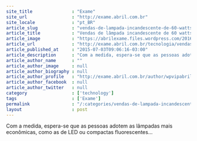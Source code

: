 ```yaml
---
site_title               : "Exame"
site_url                 : "http://exame.abril.com.br"
site_locale              : "pt_BR"
article_slug             : "vendas-de-lampada-incandescente-de-60-watts-sao-proibidas-no-brasil"
article_title            : "Vendas de lâmpada incandescente de 60 watts são proibidas no Brasil"
article_image            : "https://abrilexame.files.wordpress.com/2016/09/size_960_16_9_20151019-26684-fwraaz.jpg?quality=70&strip=all&w=960"
article_url              : "http://exame.abril.com.br/tecnologia/vendas-de-lampada-incandescente-de-60-watts-sao-proibidas-no-brasil/"
article_published_at     : "2015-07-03T09:06:16-03:00"
article_description      : "Com a medida, espera-se que as pessoas adotem as lâmpadas mais econômicas, como as de LED ou compactas fluorescentes..."
article_author_name      : ""
article_author_image     : null
article_author_biography : null
article_author_profile   : "http://exame.abril.com.br/author/wpvipabril/"
article_author_facebook  : null
article_author_twitter   : null
category                 : ['technology']
tags                     : ['Exame']
permalink                : "/:categories/vendas-de-lampada-incandescente-de-60-watts-sao-proibidas-no-brasil/"
layout                   : post
---
```


Com a medida, espera-se que as pessoas adotem as lâmpadas mais econômicas, como as de LED ou compactas fluorescentes...
